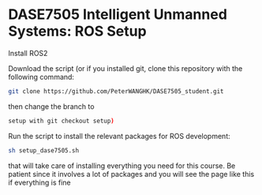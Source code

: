 # DASE7505 Intelligent Unmanned Systems: ROS Setup

Install ROS2

Download the script (or if you installed git, clone this repository with the following command:

```bash
git clone https://github.com/PeterWANGHK/DASE7505_student.git
```
then change the branch to 
```bash
setup with git checkout setup)
```
Run the script to install the relevant packages for ROS development:
```bash
sh setup_dase7505.sh
```
that will take care of installing everything you need for this course. Be patient since it involves a lot of packages and you will see the page like this if everything is fine
